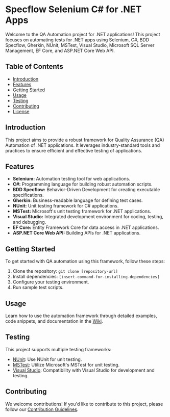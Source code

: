 # Specflow Selenium C# for .NET Apps

Welcome to the QA Automation project for .NET applications! This project focuses on automating tests for .NET apps using Selenium, C#, BDD Specflow, Gherkin, NUnit, MSTest, Visual Studio, Microsoft SQL Server Management, EF Core, and ASP.NET Core Web API.

## Table of Contents

- [Introduction](#introduction)
- [Features](#features)
- [Getting Started](#getting-started)
- [Usage](#usage)
- [Testing](#testing)
- [Contributing](#contributing)
- [License](#license)

## Introduction

This project aims to provide a robust framework for Quality Assurance (QA) Automation of .NET applications. It leverages industry-standard tools and practices to ensure efficient and effective testing of applications.

## Features

- **Selenium:** Automation testing tool for web applications.
- **C#:** Programming language for building robust automation scripts.
- **BDD Specflow:** Behavior-Driven Development for creating executable specifications.
- **Gherkin:** Business-readable language for defining test cases.
- **NUnit:** Unit testing framework for C# applications.
- **MSTest:** Microsoft's unit testing framework for .NET applications.
- **Visual Studio:** Integrated development environment for coding, testing, and debugging.
- **EF Core:** Entity Framework Core for data access in .NET applications.
- **ASP.NET Core Web API:** Building APIs for .NET applications.

## Getting Started

To get started with QA automation using this framework, follow these steps:

1. Clone the repository: `git clone [repository-url]`
2. Install dependencies: `[insert-command-for-installing-dependencies]`
3. Configure your testing environment.
4. Run sample test scripts.

## Usage

Learn how to use the automation framework through detailed examples, code snippets, and documentation in the [Wiki](wiki-url).

## Testing

This project supports multiple testing frameworks:

- [NUnit](https://nunit.org/): Use NUnit for unit testing.
- [MSTest](https://docs.microsoft.com/en-us/dotnet/core/testing/unit-testing-with-mstest): Utilize Microsoft's MSTest for unit testing.
- [Visual Studio](https://visualstudio.microsoft.com/): Compatibility with Visual Studio for development and testing.

## Contributing

We welcome contributions! If you'd like to contribute to this project, please follow our [Contribution Guidelines](CONTRIBUTING.md).
